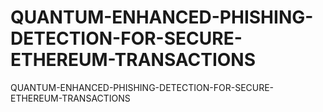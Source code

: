 # QUANTUM-ENHANCED-PHISHING-DETECTION-FOR-SECURE-ETHEREUM-TRANSACTIONS
QUANTUM-ENHANCED-PHISHING-DETECTION-FOR-SECURE-ETHEREUM-TRANSACTIONS
